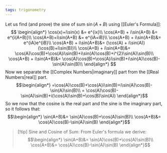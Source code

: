 ```yaml
---
tags: trigonometry
---
```

Let us find (and prove) the sine of sum $\sin(A+B)$ using [[Euler's Formula]]:
$$
\begin{align*}
\cos(x)+i\sin(x) &= e^{ix}\\
\cos(A+B) + i\sin(A+B) &= e^{i(A+B)}\\
\cos(A+B)+i\sin(A+B) &= e^{iA+iB}\\
\cos(A+B) + i\sin(A+B)&= e^{iA}e^{iB}\\
\cos(A+B) + i\sin(A+B)&= (\cos(A) + i\sin(A))(\cos(B)+i\sin(B))\\
\cos(A+B) + i\sin(A+B)&= \cos(A)\cos(B)+\cos(A)i\sin(B)+i\sin(A)\cos(B)+i^{2}\sin(A)\sin(B)\\
\cos(A+B) + i\sin(A+B)&= \cos(A)\cos(B)+\cos(A)i\sin(B)+i\sin(A)\cos(B)-\sin(A)\sin(B)\\
\end{align*}
$$
Now we separate the [[Complex Numbers|imaginary]] part from the [[Real Numbers|real]] part.
$$\begin{align*}
=\cos(A)\cos(B)+\cos(A)i\sin(B)+i\sin(A)\cos(B)-\sin(A)\sin(B)\\
= \cos(A)\cos(B)-\sin(A)\sin(B)+i(\cos(A)\sin(B)+\cos(B)\sin(A))
\end{align*}$$
So we now that the cosine is the real part and the sine is the imaginary part, so it follows that:
$$\begin{align*}
\sin(A+B)&= \sin(A)\cos(B)+\cos(A)\sin(B)\\
\cos(A+B)&= \cos(A)\cos(B)-\sin(A)\sin(B)
\end{align*}$$
>[!tip] Sine and Cosine of Sum:
>From Euler's formula we derive:
>$$\begin{align*}
\sin(A+B)&= \sin(A)\cos(B)+\cos(A)\sin(B)\\
\cos(A+B)&= \cos(A)\cos(B)-\sin(A)\sin(B)
\end{align*}$$

>


